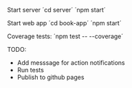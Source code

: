 Start server
´cd server´
´npm start´

Start web app
´cd book-app´
´npm start´

Coverage tests:
´npm test -- --coverage´


TODO:

- Add messsage for action notifications
- Run tests
- Publish to github pages